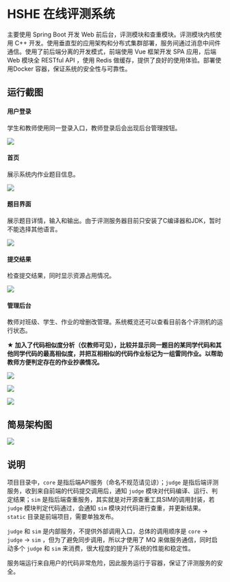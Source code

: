 # HSHE 在线评测系统

主要使用 Spring Boot 开发 Web 前后台，评测模块和查重模块。评测模块内核使用 C++ 开发。使用垂直型的应用架构和分布式集群部署，服务间通过消息中间件通信。使用了前后端分离的开发模式，前端使用 Vue 框架开发 SPA 应用，后端 Web 模块全 RESTful API ，使用 Redis 做缓存，提供了良好的使用体验。部署使用Docker 容器，保证系统的安全性与可靠性。

## 运行截图

#### 用户登录

学生和教师使用同一登录入口，教师登录后会出现后台管理按钮。

![](screenshots/test-login.JPG)

#### 首页

展示系统内作业题目信息。

![](screenshots/test-index.png)

#### 题目界面

展示题目详情，输入和输出。由于评测服务器目前只安装了C编译器和JDK，暂时不能选择其他语言。

![](screenshots/test-problem.png)

#### 提交结果

检查提交结果，同时显示资源占用情况。

![](screenshots/test-subs.JPG)

#### 管理后台 

教师对班级、学生、作业的增删改管理。系统概览还可以查看目前各个评测机的运行状态。

**★ 加入了代码相似度分析（仅教师可见），比较并显示同一题目的某同学代码和其他同学代码的最高相似度，并把互相相似的代码作业标记为一组雷同作业。以帮助教师方便判定存在的作业抄袭情况。**

![](screenshots/test-anysics.PNG)

![](screenshots/test-addp.PNG)

![](screenshots/test-groups.PNG)

## 简易架构图

![](screenshots/arch.png)

## 说明

项目目录中，`core` 是指后端API服务（命名不规范请见谅）；`judge` 是指后端评测服务，收到来自前端的代码提交调用后，通知 `judge` 模块对代码编译、运行、判定结果；`sim` 是指后端查重服务，其实就是对开源查重工具SIM的调用封装，若 `judge` 模块判定代码通过，会通知 `sim` 模块对代码进行查重，并更新结果。`static` 目录是前端项目，需要单独发布。

`judge` 和 `sim` 是内部服务，不提供外部调用入口，总体的调用顺序是 `core` -> `judge` -> `sim` ，但为了避免同步调用，所以才使用了 MQ 来做服务通信，同时启动多个 `judge` 和 `sim` 来消费，很大程度的提升了系统的性能和稳定性。

服务端运行来自用户的代码非常危险，因此服务运行于容器，保证了评测服务的安全。